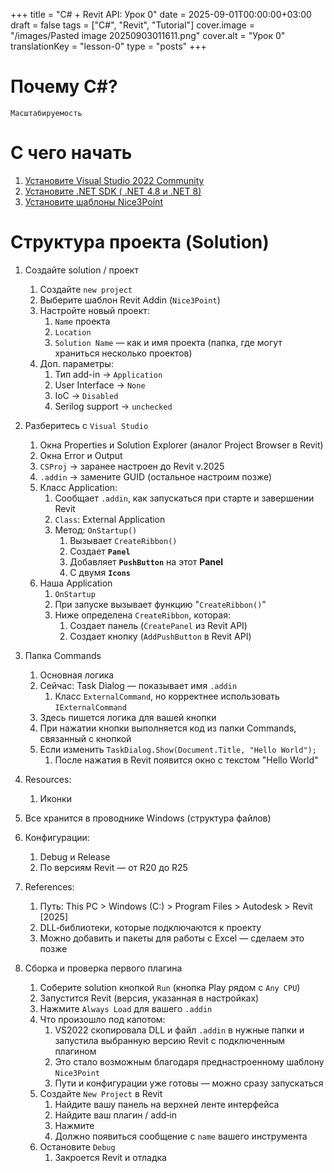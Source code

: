 +++
title = "C# + Revit API: Урок 0"
date = 2025-09-01T00:00:00+03:00
draft = false
tags = ["C#", "Revit", "Tutorial"]
cover.image = "/images/Pasted image 20250903011611.png"
cover.alt = "Урок 0"
translationKey = "lesson-0"
type = "posts"
+++

# Почему C#?
`Масштабируемость`

# С чего начать
1. [Установите Visual Studio 2022 Community](https://visualstudio.microsoft.com/downloads/)
2. [Установите .NET SDK ( .NET 4.8 и .NET 8)](https://dotnet.microsoft.com/en-us/download/visual-studio-sdks)
3. [Установите шаблоны Nice3Point](https://github.com/Nice3point/RevitTemplates)

# Структура проекта (Solution)
1. Создайте solution / проект

	1. Создайте `new project`
	2. Выберите шаблон Revit Addin (`Nice3Point`)
	3. Настройте новый проект:
		1. `Name` проекта
		2. `Location` 
		3. `Solution Name` — как и имя проекта (папка, где могут храниться несколько проектов)
	4. Доп. параметры:
		1. Тип add-in → `Application`
		2. User Interface → `None`
		3. IoC → `Disabled`
		4. Serilog support → `unchecked`

2. Разберитесь с `Visual Studio`

	1. Окна Properties и Solution Explorer (аналог Project Browser в Revit)
	2. Окна Error и Output
	3. `CSProj` → заранее настроен до Revit v.2025
	4. `.addin` → замените GUID (остальное настроим позже)
	5. Класс Application:
		1. Сообщает `.addin`, как запускаться при старте и завершении Revit
		2. `Class`: External Application
		3. Метод: `OnStartup()`
			1. Вызывает `CreateRibbon()`
			2. Создает **`Panel`** 
			3. Добавляет **`PushButton`** на этот **Panel**
			4. С двумя **`Icons`**
	4. Наша Application
		1. `OnStartup`
		2. При запуске вызывает функцию "`CreateRibbon()`"
		3. Ниже определена `CreateRibbon`, которая:
			1. Создает панель (`CreatePanel` из Revit API)
			2. Создает кнопку (`AddPushButton` в Revit API)

6. Папка Commands

	1. Основная логика
	2. Сейчас: Task Dialog — показывает имя `.addin`
		1. Класс `ExternalCommand`, но корректнее использовать `IExternalCommand`
	3. Здесь пишется логика для вашей кнопки
	4. При нажатии кнопки выполняется код из папки Commands, связанный с кнопкой
	5. Если изменить `TaskDialog.Show(Document.Title, "Hello World");`
		1. После нажатия в Revit появится окно с текстом "Hello World"

7. Resources:

	1. Иконки

8. Все хранится в проводнике Windows (структура файлов)

9. Конфигурации:

	1. Debug и Release
	2. По версиям Revit — от R20 до R25

10. References:

	1. Путь: This PC > Windows (C:) > Program Files > Autodesk > Revit [2025]
	2. DLL‑библиотеки, которые подключаются к проекту
	3. Можно добавить и пакеты для работы с Excel — сделаем это позже

3. Сборка и проверка первого плагина

	1. Соберите solution кнопкой `Run` (кнопка Play рядом с `Any CPU`)
	2. Запустится Revit (версия, указанная в настройках)
	3. Нажмите `Always Load` для вашего `.addin`
	4. Что произошло под капотом:
		1. VS2022 скопировала DLL и файл `.addin` в нужные папки и запустила выбранную версию Revit с подключенным плагином
		2. Это стало возможным благодаря преднастроенному шаблону `Nice3Point`
		3. Пути и конфигурации уже готовы — можно сразу запускаться
	5. Создайте `New Project` в Revit
		1. Найдите вашу панель на верхней ленте интерфейса
		2. Найдите ваш плагин / add‑in 
		3. Нажмите
		4. Должно появиться сообщение с `name` вашего инструмента
	6. Остановите `Debug`
		1. Закроется Revit и отладка
